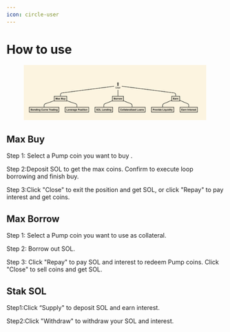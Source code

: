 ```yaml
---
icon: circle-user
---
```


# How to use

<figure><img src="../.gitbook/assets/image (2).png" alt=""><figcaption></figcaption></figure>

## Max Buy

&#x20;Step 1: Select a Pump coin you want to buy .

&#x20;Step 2:Deposit SOL to get the max coins. Confirm to execute loop borrowing and finish buy.

&#x20;Step 3:Click "Close" to exit the position and get SOL, or click "Repay" to pay interest and get coins.

## Max Borrow

Step 1: Select a Pump coin you want to use as collateral.

Step 2: Borrow out SOL.

Step 3: Click "Repay" to pay SOL and interest to redeem Pump coins. Click "Close" to sell coins and get SOL.

## Stak SOL

Step1:Click “Supply" to deposit SOL and earn interest.

Step2:Click "Withdraw" to withdraw your SOL and interest.
